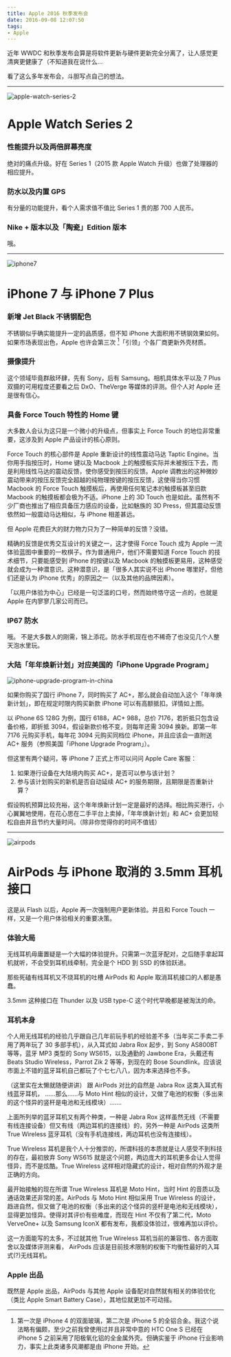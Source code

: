 ```yaml
---
title: Apple 2016 秋季发布会
date: 2016-09-08 12:07:50
tags:
- Apple
---
```


近年 WWDC 和秋季发布会算是将软件更新与硬件更新完全分离了，让人感觉更清爽更健康了（不知道我在说什么...

看了这么多年发布会，斗胆写点自己的想法。

---

![apple-watch-series-2](/images/apple-watch-series-2.png)

# Apple Watch Series 2

### 性能提升以及两倍屏幕亮度
绝对的痛点升级。好在 Series 1（2015 款 Apple Watch 升级）也做了处理器的相应提升。
### 防水以及内置 GPS
有分量的功能提升，看个人需求值不值比 Series 1 贵的那 700 人民币。
### Nike + 版本以及「陶瓷」Edition 版本
哦。

---

![iphone7](/images/iphone7.png)

# iPhone 7 与 iPhone 7 Plus

### 新增 Jet Black 不锈钢配色
不锈钢似乎确实能提升一定的品质感，但不知 iPhone 大面积用不锈钢效果如何。如果市场表现出色，Apple 也许会第三次 [^1]「引领」个各厂商更新外壳材质。
### 摄像提升
这个领域毕竟群敌环肆，先有 Sony，后有 Samsung。相机具体水平以及 7 Plus 双摄的可用程度还要看之后 DxO、TheVerge 等媒体的评测。但个人对 Apple 还是很有信心。
### 具备 Force Touch 特性的 Home 键
大多数人会认为这只是一个微小的升级点，但事实上 Force Touch 的地位非常重要，这涉及到 Apple 产品设计的核心原则。

Force Touch 的核心部件是 Apple 重新设计的线性震动马达 Taptic Engine。当你用手指按压时，Home 键以及 Macbook 上的触摸板实际并未被按压下去，而是利用线性马达的震动反馈，使你感受到按压的反馈。Apple 调教出的这种微妙震动带来的按压反馈完全超越的纯物理按键的按压反馈，这使得当你习惯 Macbook 的 Force Touch 触摸板后，再使用任何笔记本的触摸板甚至旧款 Macbook 的触摸板都会极为不适。iPhone 上的 3D Touch 也是如此。虽然有不少厂商也推出了相应具备压力感应的设备，比如魅族的 3D Press，但其震动反馈依然如一般震动马达相似，与 iPhone 相差甚远。

但 Apple 花费巨大的财力物力只为了一种简单的反馈？没错。

精确的反馈是优秀交互设计的关键之一，这才使得 Force Touch 成为 Apple 一流体验蓝图中重要的一枚棋子。作为普通用户，他们不需要知道 Force Touch 的技术细节，只要能感受到 iPhone 的按键以及 Macbook 的触摸板更易用，这种感受就会成为一种潜意识。这种潜意识，是「很多人其实说不出 iPhone 哪里好，但他们还是认为 iPhone 优秀」的原因之一（以及其他的品牌因素）。

「以用户体验为中心」已经是一句泛滥的口号，然而始终恪守这一点的，也就是 Apple 在内寥寥几家公司而已。
### IP67 防水
哦。
不是大多数人的刚需，锦上添花。防水手机现在也不稀奇了也没见几个人整天泡水里玩。

### 大陆「年年焕新计划」对应美国的「iPhone Upgrade Program」
![iphone-upgrade-program-in-china](/images/iphone-upgrade-program-in-china.png)

如果你购买了国行 iPhone 7，同时购买了 AC+，那么就会自动加入这个「年年焕新计划」，即在规定时限内购买新款 iPhone 可以有高额抵扣。详情如上图。

以 iPhone 6S 128G 为例，国行 6188，AC+ 988，总价 7176，若折抵只包含设备价格，即折抵 3094，假设新款价格不变，则每年还需 3094 换新。即第一年 7176 元购买手机，每年花 3094 元购买同档位 iPhone，并且应该会一直附送 AC+ 服务（参照美国「iPhone Upgrade Program」）。

但这里有两个疑问，等 iPhone 7 正式上市可以问问 Apple Care 客服：
1) 如果港行设备在大陆境内购买 AC+，是否可以参与该计划？ 
2) 参与该计划购买的新机是否自动延续 AC+ 的服务期限，且期限是否重新计算？

假设购机预算比较充裕，这个年年焕新计划一定是最好的选择。相比购买港行，小心翼翼地使用，在花心思在二手平台上卖掉，「年年焕新计划」和 AC+ 会更加轻松自由并且节约大量时间。（除非你觉得你的时间不值钱）

---

![airpods](/images/airpods.png)

# AirPods 与 iPhone 取消的 3.5mm 耳机接口

这是从 Flash 以后，Apple 再一次强制用户更新体验。并且和 Force Touch 一样，又是一个用户体验相关的重要决策。
### 体验大局
无线耳机毋庸置疑是一个大幅的体验提升。只需第一次蓝牙配对，之后随手拿起耳机就听，不会受到耳机线牵制，完全是个 HDD 到 SSD 的体验跃进。

那些死磕有线耳机又不烧耳机的吐槽 AirPods 和 Apple 取消耳机接口的人都是愚蠢。

3.5mm 这种接口在 Thunder 以及 USB type-C 这个时代早晚都是被淘汰的命。
### 耳机本身
个人用无线耳机的经验几乎跟自己几年前玩手机的经验差不多（当年买二手卖二手用了两年玩了 30 多部手机），从入耳式如 Jabra Rox 起步，到 Sony AS800BT 等等，蓝牙 MP3 类型的 Sony WS615，以及通勤的 Jawbone Era，头戴还有 Beats Studio Wireless，Parrot Zik 2 等等，到现在的 Bose Soundlink。应该说市面上不错的蓝牙耳机自己都玩了个七七八八，因为本来选择也不多。

（这里实在太懒就随便讲讲）
跟 AirPods 对比的自然是 Jabra Rox 这类入耳式有线蓝牙耳机，
......那么......与 Moto Hint 相似的设计，又做了电池的权衡（多出来的这个怪异的竖杆是电池和无线模块）.......

上面所列举的蓝牙耳机又有两个种类，一种是 Jabra Rox 这样虽然无线（不需要有线连接设备）但又有线（两边耳机的连接线）的，另外一种是 AirPods 这类所 True Wireless 蓝牙耳机（没有手机连接线，两边耳机也没有连接线）。

True Wireless 耳机是我个人十分推崇的，所谓科技的本质就是让人感受不到科技的存在，最初放弃 Sony WS615 就是这个问题，两边庞大的耳机更多会让人觉得怪异，而不是炫酷。True Wireless 这样相对隐藏式的设计，相对自然的外观才是正确的方向。

最开始接触的现在所谓 True Wireless 耳机是 Moto Hint，当时 Hint 的音质以及通话效果还非常的差。AirPods 与 Moto Hint 相似采用 True Wireless 的设计，趋进自然，但又做了电池的权衡（多出来的这个怪异的竖杆是电池和无线模块），显得更加怪异。使得对其评价有些难度，而现在 Hint 不仅有了第二代，Moto VerveOne+ 以及 Samsung IconX 都有发布，我都没体验过，很难再加以评价。

这一方面能写的太多，不过就其他 True Wireless 耳机当前的兼容性、各方面取舍以及媒体评测来看， AirPods 应该是目前技术限制的权衡下均衡性最好的入耳式(?)无线耳机。

### Apple 出品
既然是 Apple 出品，AirPods 与其他 Apple 设备配对自然就有相关的体验优化（类比 Apple Smart Battery Case），其地位就更加不可动摇。

[^1]: 第一次是 iPhone 4 的双面玻璃，第二次是 iPhone 5 的全铝合金。我这个说法略有偏颇，至少之前我曾使用过并且非常中意的 HTC One S 已经在 iPhone 5 之前采用了阳极氧化铝的全金属外壳。但确实鉴于 iPhone 行业影响力，事实上此类诸多风潮都是由 iPhone 开始。

